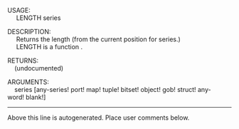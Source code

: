USAGE:  
&nbsp;&nbsp;&nbsp;&nbsp;&nbsp;LENGTH&nbsp;series&nbsp;  
  
DESCRIPTION:  
&nbsp;&nbsp;&nbsp;&nbsp;&nbsp;Returns&nbsp;the&nbsp;length&nbsp;(from&nbsp;the&nbsp;current&nbsp;position&nbsp;for&nbsp;series.)  
&nbsp;&nbsp;&nbsp;&nbsp;&nbsp;LENGTH&nbsp;is&nbsp;a&nbsp;function&nbsp;.  
  
RETURNS:  
&nbsp;&nbsp;&nbsp;&nbsp;(undocumented)  
  
ARGUMENTS:  
&nbsp;&nbsp;&nbsp;&nbsp;series&nbsp;[any-series!&nbsp;port!&nbsp;map!&nbsp;tuple!&nbsp;bitset!&nbsp;object!&nbsp;gob!&nbsp;struct!&nbsp;any-word!&nbsp;blank!]  
___
Above this line is autogenerated. Place user comments below.